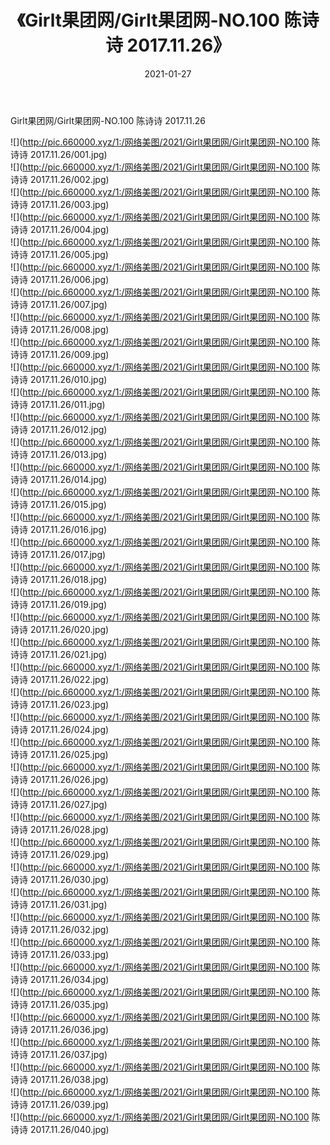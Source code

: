 ﻿---
layout: post
title:  《Girlt果团网/Girlt果团网-NO.100 陈诗诗 2017.11.26》
date:   2021-01-27
img: http://pic.660000.xyz/1:/网络美图/2021/Girlt果团网/Girlt果团网-NO.100 陈诗诗 2017.11.26/000.jpg
categories: [美女, 清纯, 唯美]
---

Girlt果团网/Girlt果团网-NO.100 陈诗诗 2017.11.26

 ![](http://pic.660000.xyz/1:/网络美图/2021/Girlt果团网/Girlt果团网-NO.100 陈诗诗 2017.11.26/001.jpg) <br>![](http://pic.660000.xyz/1:/网络美图/2021/Girlt果团网/Girlt果团网-NO.100 陈诗诗 2017.11.26/002.jpg) <br>![](http://pic.660000.xyz/1:/网络美图/2021/Girlt果团网/Girlt果团网-NO.100 陈诗诗 2017.11.26/003.jpg) <br>![](http://pic.660000.xyz/1:/网络美图/2021/Girlt果团网/Girlt果团网-NO.100 陈诗诗 2017.11.26/004.jpg) <br>![](http://pic.660000.xyz/1:/网络美图/2021/Girlt果团网/Girlt果团网-NO.100 陈诗诗 2017.11.26/005.jpg) <br>![](http://pic.660000.xyz/1:/网络美图/2021/Girlt果团网/Girlt果团网-NO.100 陈诗诗 2017.11.26/006.jpg) <br>![](http://pic.660000.xyz/1:/网络美图/2021/Girlt果团网/Girlt果团网-NO.100 陈诗诗 2017.11.26/007.jpg) <br>![](http://pic.660000.xyz/1:/网络美图/2021/Girlt果团网/Girlt果团网-NO.100 陈诗诗 2017.11.26/008.jpg) <br>![](http://pic.660000.xyz/1:/网络美图/2021/Girlt果团网/Girlt果团网-NO.100 陈诗诗 2017.11.26/009.jpg) <br>![](http://pic.660000.xyz/1:/网络美图/2021/Girlt果团网/Girlt果团网-NO.100 陈诗诗 2017.11.26/010.jpg) <br>![](http://pic.660000.xyz/1:/网络美图/2021/Girlt果团网/Girlt果团网-NO.100 陈诗诗 2017.11.26/011.jpg) <br>![](http://pic.660000.xyz/1:/网络美图/2021/Girlt果团网/Girlt果团网-NO.100 陈诗诗 2017.11.26/012.jpg) <br>![](http://pic.660000.xyz/1:/网络美图/2021/Girlt果团网/Girlt果团网-NO.100 陈诗诗 2017.11.26/013.jpg) <br>![](http://pic.660000.xyz/1:/网络美图/2021/Girlt果团网/Girlt果团网-NO.100 陈诗诗 2017.11.26/014.jpg) <br>![](http://pic.660000.xyz/1:/网络美图/2021/Girlt果团网/Girlt果团网-NO.100 陈诗诗 2017.11.26/015.jpg) <br>![](http://pic.660000.xyz/1:/网络美图/2021/Girlt果团网/Girlt果团网-NO.100 陈诗诗 2017.11.26/016.jpg) <br>![](http://pic.660000.xyz/1:/网络美图/2021/Girlt果团网/Girlt果团网-NO.100 陈诗诗 2017.11.26/017.jpg) <br>![](http://pic.660000.xyz/1:/网络美图/2021/Girlt果团网/Girlt果团网-NO.100 陈诗诗 2017.11.26/018.jpg) <br>![](http://pic.660000.xyz/1:/网络美图/2021/Girlt果团网/Girlt果团网-NO.100 陈诗诗 2017.11.26/019.jpg) <br>![](http://pic.660000.xyz/1:/网络美图/2021/Girlt果团网/Girlt果团网-NO.100 陈诗诗 2017.11.26/020.jpg) <br>![](http://pic.660000.xyz/1:/网络美图/2021/Girlt果团网/Girlt果团网-NO.100 陈诗诗 2017.11.26/021.jpg) <br>![](http://pic.660000.xyz/1:/网络美图/2021/Girlt果团网/Girlt果团网-NO.100 陈诗诗 2017.11.26/022.jpg) <br>![](http://pic.660000.xyz/1:/网络美图/2021/Girlt果团网/Girlt果团网-NO.100 陈诗诗 2017.11.26/023.jpg) <br>![](http://pic.660000.xyz/1:/网络美图/2021/Girlt果团网/Girlt果团网-NO.100 陈诗诗 2017.11.26/024.jpg) <br>![](http://pic.660000.xyz/1:/网络美图/2021/Girlt果团网/Girlt果团网-NO.100 陈诗诗 2017.11.26/025.jpg) <br>![](http://pic.660000.xyz/1:/网络美图/2021/Girlt果团网/Girlt果团网-NO.100 陈诗诗 2017.11.26/026.jpg) <br>![](http://pic.660000.xyz/1:/网络美图/2021/Girlt果团网/Girlt果团网-NO.100 陈诗诗 2017.11.26/027.jpg) <br>![](http://pic.660000.xyz/1:/网络美图/2021/Girlt果团网/Girlt果团网-NO.100 陈诗诗 2017.11.26/028.jpg) <br>![](http://pic.660000.xyz/1:/网络美图/2021/Girlt果团网/Girlt果团网-NO.100 陈诗诗 2017.11.26/029.jpg) <br>![](http://pic.660000.xyz/1:/网络美图/2021/Girlt果团网/Girlt果团网-NO.100 陈诗诗 2017.11.26/030.jpg) <br>![](http://pic.660000.xyz/1:/网络美图/2021/Girlt果团网/Girlt果团网-NO.100 陈诗诗 2017.11.26/031.jpg) <br>![](http://pic.660000.xyz/1:/网络美图/2021/Girlt果团网/Girlt果团网-NO.100 陈诗诗 2017.11.26/032.jpg) <br>![](http://pic.660000.xyz/1:/网络美图/2021/Girlt果团网/Girlt果团网-NO.100 陈诗诗 2017.11.26/033.jpg) <br>![](http://pic.660000.xyz/1:/网络美图/2021/Girlt果团网/Girlt果团网-NO.100 陈诗诗 2017.11.26/034.jpg) <br>![](http://pic.660000.xyz/1:/网络美图/2021/Girlt果团网/Girlt果团网-NO.100 陈诗诗 2017.11.26/035.jpg) <br>![](http://pic.660000.xyz/1:/网络美图/2021/Girlt果团网/Girlt果团网-NO.100 陈诗诗 2017.11.26/036.jpg) <br>![](http://pic.660000.xyz/1:/网络美图/2021/Girlt果团网/Girlt果团网-NO.100 陈诗诗 2017.11.26/037.jpg) <br>![](http://pic.660000.xyz/1:/网络美图/2021/Girlt果团网/Girlt果团网-NO.100 陈诗诗 2017.11.26/038.jpg) <br>![](http://pic.660000.xyz/1:/网络美图/2021/Girlt果团网/Girlt果团网-NO.100 陈诗诗 2017.11.26/039.jpg) <br>![](http://pic.660000.xyz/1:/网络美图/2021/Girlt果团网/Girlt果团网-NO.100 陈诗诗 2017.11.26/040.jpg) <br>